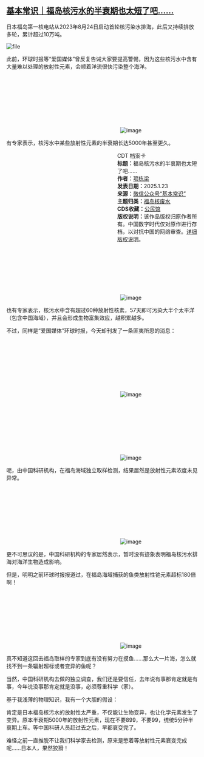 <!--1737575551000-->
[基本常识｜福岛核污水的半衰期也太短了吧……](https://chinadigitaltimes.net/chinese/715295.html)
------

<p>日本福岛第一核电站从2023年8月24日启动首轮核污染水排海，此后又持续排放多轮，累计超过10万吨。</p><p><img decoding="async" src="https://chinadigitaltimes.net/chinese/files/2025/01/image-1737593379943.png" alt="file"></p><p>此前，环球时报等“爱国媒体”曾反复告诫大家要提高警惕，因为这些核污水中含有大量难以处理的放射性元素，会顺着洋流很快污染整个海洋。</p><p><img decoding="async" src="data:image/svg+xml,%3Csvg%20xmlns='http://www.w3.org/2000/svg'%20viewBox='0%200%200%200'%3E%3C/svg%3E" alt="image" data-lazy-src="https://chinadigitaltimes.net/chinese/files/2025/01/post-715295-679192cfd61a2."><noscript><img decoding="async" src="https://chinadigitaltimes.net/chinese/files/2025/01/post-715295-679192cfd61a2." alt="image"></noscript></p><p>有专家表示，核污水中某些放射性元素的半衰期长达5000年甚至更久。</p><div style="width:42%;float:right;padding-left:20px;"><div class="su-spoiler su-spoiler-style-fancy su-spoiler-icon-chevron-circle" data-scroll-offset="0" data-anchor-in-url="no"><div class="su-spoiler-title" tabindex="0" role="button"><span class="su-spoiler-icon"></span>CDT 档案卡</div><div class="su-spoiler-content su-u-clearfix su-u-trim"><strong>标题：</strong>福岛核污水的半衰期也太短了吧……<br><strong>作者：</strong><a href="https://chinadigitaltimes.net/space/基本常识" target="_blank">项栋梁</a><br><strong>发表日期：</strong>2025.1.23<br><strong>来源：</strong><a href="https://web.archive.org/web/*/https://mp.weixin.qq.com/s/bMrVFkUHFs5wo1EUC77ORg" target="_blank">微信公众号“基本常识”</a><br><strong>主题归类：</strong><a href="https://chinadigitaltimes.net/space/福岛核废水" target="_blank">福岛核废水</a><br><strong>CDS收藏：</strong><a href="https://chinadigitaltimes.net/space/%E5%85%AC%E6%B0%91%E9%A6%86" target="_blank" rel="noopener">公民馆</a><br><strong>版权说明：</strong>该作品版权归原作者所有。中国数字时代仅对原作进行存档，以对抗中国的网络审查。<a href="https://chinadigitaltimes.net/chinese/copyright">详细版权说明</a>。</div></div></div><p><img decoding="async" src="data:image/svg+xml,%3Csvg%20xmlns='http://www.w3.org/2000/svg'%20viewBox='0%200%200%200'%3E%3C/svg%3E" alt="image" data-lazy-src="https://chinadigitaltimes.net/chinese/files/2025/01/post-715295-679192cfe1957."><noscript><img decoding="async" src="https://chinadigitaltimes.net/chinese/files/2025/01/post-715295-679192cfe1957." alt="image"></noscript></p><p>也有专家表示，核污水中含有超过60种放射性核素，57天即可污染大半个太平洋（包含中国海域），并且会形成生物富集效应，越积累越多。</p><p>不过，同样是“爱国媒体”环球时报，今天却刊发了一条匪夷所思的消息：</p><p><img decoding="async" src="data:image/svg+xml,%3Csvg%20xmlns='http://www.w3.org/2000/svg'%20viewBox='0%200%200%200'%3E%3C/svg%3E" alt="image" data-lazy-src="https://chinadigitaltimes.net/chinese/files/2025/01/post-715295-679192cfed41a."><noscript><img decoding="async" src="https://chinadigitaltimes.net/chinese/files/2025/01/post-715295-679192cfed41a." alt="image"></noscript></p><p><img decoding="async" src="data:image/svg+xml,%3Csvg%20xmlns='http://www.w3.org/2000/svg'%20viewBox='0%200%200%200'%3E%3C/svg%3E" alt="image" data-lazy-src="https://chinadigitaltimes.net/chinese/files/2025/01/post-715295-679192d0001c3."><noscript><img decoding="async" src="https://chinadigitaltimes.net/chinese/files/2025/01/post-715295-679192d0001c3." alt="image"></noscript></p><p>呃，由中国科研机构，在福岛海域独立取样检测，结果居然是放射性元素浓度未见异常。</p><p><img decoding="async" src="data:image/svg+xml,%3Csvg%20xmlns='http://www.w3.org/2000/svg'%20viewBox='0%200%200%200'%3E%3C/svg%3E" alt="image" data-lazy-src="https://chinadigitaltimes.net/chinese/files/2025/01/post-715295-679192d009287."><noscript><img decoding="async" src="https://chinadigitaltimes.net/chinese/files/2025/01/post-715295-679192d009287." alt="image"></noscript></p><p>更不可思议的是，中国科研机构的专家居然表示，暂时没有迹象表明福岛核污水排海对海洋生物造成影响。</p><p>但是，明明之前环球时报报道过，在福岛海域捕获的鱼类放射性铯元素超标180倍啊！</p><p><img decoding="async" src="data:image/svg+xml,%3Csvg%20xmlns='http://www.w3.org/2000/svg'%20viewBox='0%200%200%200'%3E%3C/svg%3E" alt="image" data-lazy-src="https://chinadigitaltimes.net/chinese/files/2025/01/post-715295-679192d01243b."><noscript><img decoding="async" src="https://chinadigitaltimes.net/chinese/files/2025/01/post-715295-679192d01243b." alt="image"></noscript></p><p>真不知道这回去福岛取样的专家到底有没有努力在摸鱼……那么大一片海，怎么就找不到一条辐射超标或者变异的鱼呢？</p><p>当然，中国科研机构去做的独立调查，我们还是要信任，去年说有事那肯定就是有事，今年说没事那肯定就是没事，必须尊重科学（家）。</p><p>基于我浅薄的物理知识，我有一个大胆的假设：</p><p>肯定是日本福岛核污水的放射性太严重，不仅能让生物变异，也让化学元素发生了变异。原本半衰期5000年的放射性元素，现在不要899，不要99，统统5分钟半衰期上车。等中国科研人员赶过去之后，早都衰变完了。</p><p>难怪之前一直推脱不让我们科学家去检测，原来是憋着等放射性元素衰变完成呢……日本人，果然狡猾！</p><div class="addtoany_share_save_container addtoany_content addtoany_content_bottom"><div class="a2a_kit a2a_kit_size_32 addtoany_list" data-a2a-url="https://chinadigitaltimes.net/chinese/715295.html" data-a2a-title="基本常识｜福岛核污水的半衰期也太短了吧……"><a class="a2a_button_facebook" href="https://www.addtoany.com/add_to/facebook?linkurl=https%3A%2F%2Fchinadigitaltimes.net%2Fchinese%2F715295.html&amp;linkname=%E5%9F%BA%E6%9C%AC%E5%B8%B8%E8%AF%86%EF%BD%9C%E7%A6%8F%E5%B2%9B%E6%A0%B8%E6%B1%A1%E6%B0%B4%E7%9A%84%E5%8D%8A%E8%A1%B0%E6%9C%9F%E4%B9%9F%E5%A4%AA%E7%9F%AD%E4%BA%86%E5%90%A7%E2%80%A6%E2%80%A6" title="Facebook" rel="nofollow noopener" target="_blank"></a><a class="a2a_button_twitter" href="https://www.addtoany.com/add_to/twitter?linkurl=https%3A%2F%2Fchinadigitaltimes.net%2Fchinese%2F715295.html&amp;linkname=%E5%9F%BA%E6%9C%AC%E5%B8%B8%E8%AF%86%EF%BD%9C%E7%A6%8F%E5%B2%9B%E6%A0%B8%E6%B1%A1%E6%B0%B4%E7%9A%84%E5%8D%8A%E8%A1%B0%E6%9C%9F%E4%B9%9F%E5%A4%AA%E7%9F%AD%E4%BA%86%E5%90%A7%E2%80%A6%E2%80%A6" title="Twitter" rel="nofollow noopener" target="_blank"></a><a class="a2a_button_telegram" href="https://www.addtoany.com/add_to/telegram?linkurl=https%3A%2F%2Fchinadigitaltimes.net%2Fchinese%2F715295.html&amp;linkname=%E5%9F%BA%E6%9C%AC%E5%B8%B8%E8%AF%86%EF%BD%9C%E7%A6%8F%E5%B2%9B%E6%A0%B8%E6%B1%A1%E6%B0%B4%E7%9A%84%E5%8D%8A%E8%A1%B0%E6%9C%9F%E4%B9%9F%E5%A4%AA%E7%9F%AD%E4%BA%86%E5%90%A7%E2%80%A6%E2%80%A6" title="Telegram" rel="nofollow noopener" target="_blank"></a><a class="a2a_button_reddit" href="https://www.addtoany.com/add_to/reddit?linkurl=https%3A%2F%2Fchinadigitaltimes.net%2Fchinese%2F715295.html&amp;linkname=%E5%9F%BA%E6%9C%AC%E5%B8%B8%E8%AF%86%EF%BD%9C%E7%A6%8F%E5%B2%9B%E6%A0%B8%E6%B1%A1%E6%B0%B4%E7%9A%84%E5%8D%8A%E8%A1%B0%E6%9C%9F%E4%B9%9F%E5%A4%AA%E7%9F%AD%E4%BA%86%E5%90%A7%E2%80%A6%E2%80%A6" title="Reddit" rel="nofollow noopener" target="_blank"></a><a class="a2a_button_whatsapp" href="https://www.addtoany.com/add_to/whatsapp?linkurl=https%3A%2F%2Fchinadigitaltimes.net%2Fchinese%2F715295.html&amp;linkname=%E5%9F%BA%E6%9C%AC%E5%B8%B8%E8%AF%86%EF%BD%9C%E7%A6%8F%E5%B2%9B%E6%A0%B8%E6%B1%A1%E6%B0%B4%E7%9A%84%E5%8D%8A%E8%A1%B0%E6%9C%9F%E4%B9%9F%E5%A4%AA%E7%9F%AD%E4%BA%86%E5%90%A7%E2%80%A6%E2%80%A6" title="WhatsApp" rel="nofollow noopener" target="_blank"></a><a class="a2a_button_email" href="https://www.addtoany.com/add_to/email?linkurl=https%3A%2F%2Fchinadigitaltimes.net%2Fchinese%2F715295.html&amp;linkname=%E5%9F%BA%E6%9C%AC%E5%B8%B8%E8%AF%86%EF%BD%9C%E7%A6%8F%E5%B2%9B%E6%A0%B8%E6%B1%A1%E6%B0%B4%E7%9A%84%E5%8D%8A%E8%A1%B0%E6%9C%9F%E4%B9%9F%E5%A4%AA%E7%9F%AD%E4%BA%86%E5%90%A7%E2%80%A6%E2%80%A6" title="Email" rel="nofollow noopener" target="_blank"></a><a class="a2a_button_copy_link" href="https://www.addtoany.com/add_to/copy_link?linkurl=https%3A%2F%2Fchinadigitaltimes.net%2Fchinese%2F715295.html&amp;linkname=%E5%9F%BA%E6%9C%AC%E5%B8%B8%E8%AF%86%EF%BD%9C%E7%A6%8F%E5%B2%9B%E6%A0%B8%E6%B1%A1%E6%B0%B4%E7%9A%84%E5%8D%8A%E8%A1%B0%E6%9C%9F%E4%B9%9F%E5%A4%AA%E7%9F%AD%E4%BA%86%E5%90%A7%E2%80%A6%E2%80%A6" title="Copy Link" rel="nofollow noopener" target="_blank"></a><a class="a2a_dd addtoany_share_save addtoany_share" href="https://www.addtoany.com/share"></a></div></div>
